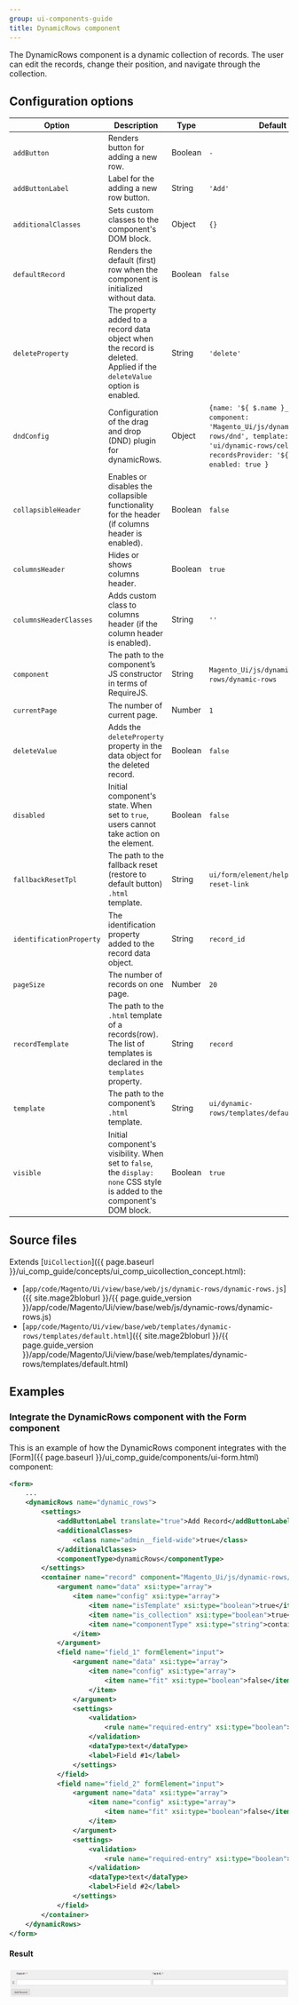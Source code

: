 ```yaml
---
group: ui-components-guide
title: DynamicRows component
---
```


The DynamicRows component is a dynamic collection of records. The user can edit the records, change their position, and navigate through the collection.

## Configuration options

| Option | Description | Type | Default |
| --- | --- | --- | --- |
| `addButton` | Renders button for adding a new row. | Boolean | `-` |
| `addButtonLabel` | Label for the adding a new row button. | String | `'Add'` |
| `additionalClasses` | Sets custom classes to the component's DOM block. | Object | `{}` |
| `defaultRecord` | Renders the default (first) row when the component is initialized without data. | Boolean | `false` |
| `deleteProperty` | The property added to a record data object when the record is deleted. Applied if the `deleteValue` option is enabled. | String | `'delete'` |
| `dndConfig` | Configuration of the drag and drop (DND) plugin for dynamicRows. | Object | `{name: '${ $.name }_dnd', component: 'Magento_Ui/js/dynamic-rows/dnd', template: 'ui/dynamic-rows/cells/dnd', recordsProvider: '${ $.name }', enabled: true }` |
| `collapsibleHeader` | Enables or disables the collapsible functionality for the header (if columns header is enabled). | Boolean | `false` |
| `columnsHeader` | Hides or shows columns header. | Boolean | `true` |
| `columnsHeaderClasses` | Adds custom class to columns header (if the column header is enabled). | String | `''` |
| `component` | The path to the component’s JS constructor in terms of RequireJS. | String | `Magento_Ui/js/dynamic-rows/dynamic-rows` |
| `currentPage` | The number of current page. | Number | `1` |
| `deleteValue` |  Adds the `deleteProperty` property in the data object for the deleted record. | Boolean | `false` |
| `disabled` | Initial component's state. When set to `true`, users cannot take action on the element. | Boolean | `false` |
| `fallbackResetTpl` | The path to the fallback reset (restore to default button) `.html` template. | String | `ui/form/element/helper/fallback-reset-link` |
| `identificationProperty` | The identification property added to the record data object. | String | `record_id` |
| `pageSize` | The number of records on one page. | Number | `20` |
| `recordTemplate` | The path to the `.html` template of a records(row). The list of templates is declared in the `templates` property. | String | `record` |
| `template` | The path to the component’s `.html` template. | String | `ui/dynamic-rows/templates/default` |
| `visible` | Initial component's visibility. When set to `false`, the `display: none` CSS style is added to the component's DOM block. | Boolean | `true` |

## Source files

Extends [`UiCollection`]({{ page.baseurl }}/ui_comp_guide/concepts/ui_comp_uicollection_concept.html):

-  [`app/code/Magento/Ui/view/base/web/js/dynamic-rows/dynamic-rows.js`]({{ site.mage2bloburl }}/{{ page.guide_version }}/app/code/Magento/Ui/view/base/web/js/dynamic-rows/dynamic-rows.js)
-  [`app/code/Magento/Ui/view/base/web/templates/dynamic-rows/templates/default.html`]({{ site.mage2bloburl }}/{{ page.guide_version }}/app/code/Magento/Ui/view/base/web/templates/dynamic-rows/templates/default.html)

## Examples

### Integrate the DynamicRows component with the Form component

This is an example of how the DynamicRows component integrates with the [Form]({{ page.baseurl }}/ui_comp_guide/components/ui-form.html) component:

```xml
<form>
    ...
    <dynamicRows name="dynamic_rows">
        <settings>
            <addButtonLabel translate="true">Add Record</addButtonLabel>
            <additionalClasses>
                <class name="admin__field-wide">true</class>
            </additionalClasses>
            <componentType>dynamicRows</componentType>
        </settings>
        <container name="record" component="Magento_Ui/js/dynamic-rows/record">
            <argument name="data" xsi:type="array">
                <item name="config" xsi:type="array">
                    <item name="isTemplate" xsi:type="boolean">true</item>
                    <item name="is_collection" xsi:type="boolean">true</item>
                    <item name="componentType" xsi:type="string">container</item>
                </item>
            </argument>
            <field name="field_1" formElement="input">
                <argument name="data" xsi:type="array">
                    <item name="config" xsi:type="array">
                        <item name="fit" xsi:type="boolean">false</item>
                    </item>
                </argument>
                <settings>
                    <validation>
                        <rule name="required-entry" xsi:type="boolean">true</rule>
                    </validation>
                    <dataType>text</dataType>
                    <label>Field #1</label>
                </settings>
            </field>
            <field name="field_2" formElement="input">
                <argument name="data" xsi:type="array">
                    <item name="config" xsi:type="array">
                        <item name="fit" xsi:type="boolean">false</item>
                    </item>
                </argument>
                <settings>
                    <validation>
                        <rule name="required-entry" xsi:type="boolean">true</rule>
                    </validation>
                    <dataType>text</dataType>
                    <label>Field #2</label>
                </settings>
            </field>
        </container>
    </dynamicRows>
</form>
```

#### Result

![DynamicRows Component example](../_images/ui-components/dynamicrows-result.png)

